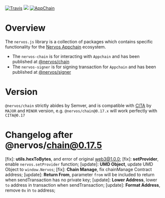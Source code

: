 [![Travis](https://travis-ci.org/cryptape/nervos.js.svg?branch=develop)](https://travis-ci.org/cryptape/nervos.js)
![](https://camo.githubusercontent.com/ecafd86d8356a1adc60fb4fd393bcc7584187f99/68747470733a2f2f696d672e736869656c64732e696f2f62616467652f6d61696e7461696e6564253230776974682d6c65726e612d6363303066662e737667)
[![AppChain](https://img.shields.io/badge/made%20for-Nervos%20AppChain-blue.svg)](https://appchain.nervos.org)

# Overview

The `nervos.js` library is a collection of packages which contains specific functionality for the [Nervos Appchain](http://appchain.nervos.org/) ecosystem.

- The `nervos-chain` is for interacting with `Appchain` and has been published at [@nervos/chain](https://www.npmjs.com/package/@nervos/chain)
- The `nervos-signer` is for signing transaction for `Appchain` and has been published at [@nervos/signer](https://www.npmjs.com/package/@nervos/signer)

# Version

`@nervos/chain` strictly abides by Semver, and is compatible with [CITA](https://github.com/cryptape/cita) by `MAJOR` and `MINOR` version, e.g. `@nervos/chain@0.17.x` will work perfectly with `CITA@0.17`

# Changelog after @nervos/chain@0.17.5

[fix]: **utils.hexToBytes**, and error of original web3@1.0.0;
[fix]: **setProvider**, enable `nervos.setProvider` function;
[update]: **UMD Object**, update UMD Object to `window.Nervos`;
[fix]: **Chain Manage**, fix chainManage Contract address;
[update]: **Return From**, parameter `from` will be included to return when sendTransaction has no private key;
[update]: **Lower Address**, lower `to` address in transaction when sendTransaction;
[update]: **Format Address**, remove `0x` in `to` address;
